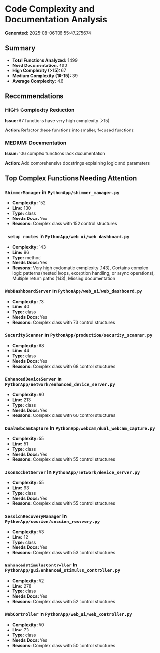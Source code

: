 # Code Complexity and Documentation Analysis

**Generated:** 2025-08-06T06:55:47.275674

## Summary

- **Total Functions Analyzed:** 1499
- **Need Documentation:** 493
- **High Complexity (>15):** 67
- **Medium Complexity (10-15):** 39
- **Average Complexity:** 4.6

## Recommendations

### HIGH: Complexity Reduction
**Issue:** 67 functions have very high complexity (>15)

**Action:** Refactor these functions into smaller, focused functions

### MEDIUM: Documentation
**Issue:** 106 complex functions lack documentation

**Action:** Add comprehensive docstrings explaining logic and parameters

## Top Complex Functions Needing Attention

### `ShimmerManager` in `PythonApp/shimmer_manager.py`
- **Complexity:** 152
- **Line:** 130
- **Type:** class
- **Needs Docs:** Yes
- **Reasons:** Complex class with 152 control structures

### `_setup_routes` in `PythonApp/web_ui/web_dashboard.py`
- **Complexity:** 143
- **Line:** 96
- **Type:** method
- **Needs Docs:** Yes
- **Reasons:** Very high cyclomatic complexity (143), Contains complex logic patterns (nested loops, exception handling, or async operations), Multiple return paths (143), Missing documentation

### `WebDashboardServer` in `PythonApp/web_ui/web_dashboard.py`
- **Complexity:** 73
- **Line:** 40
- **Type:** class
- **Needs Docs:** Yes
- **Reasons:** Complex class with 73 control structures

### `SecurityScanner` in `PythonApp/production/security_scanner.py`
- **Complexity:** 68
- **Line:** 44
- **Type:** class
- **Needs Docs:** Yes
- **Reasons:** Complex class with 68 control structures

### `EnhancedDeviceServer` in `PythonApp/network/enhanced_device_server.py`
- **Complexity:** 60
- **Line:** 213
- **Type:** class
- **Needs Docs:** Yes
- **Reasons:** Complex class with 60 control structures

### `DualWebcamCapture` in `PythonApp/webcam/dual_webcam_capture.py`
- **Complexity:** 55
- **Line:** 51
- **Type:** class
- **Needs Docs:** Yes
- **Reasons:** Complex class with 55 control structures

### `JsonSocketServer` in `PythonApp/network/device_server.py`
- **Complexity:** 55
- **Line:** 93
- **Type:** class
- **Needs Docs:** Yes
- **Reasons:** Complex class with 55 control structures

### `SessionRecoveryManager` in `PythonApp/session/session_recovery.py`
- **Complexity:** 53
- **Line:** 12
- **Type:** class
- **Needs Docs:** Yes
- **Reasons:** Complex class with 53 control structures

### `EnhancedStimulusController` in `PythonApp/gui/enhanced_stimulus_controller.py`
- **Complexity:** 52
- **Line:** 278
- **Type:** class
- **Needs Docs:** Yes
- **Reasons:** Complex class with 52 control structures

### `WebController` in `PythonApp/web_ui/web_controller.py`
- **Complexity:** 50
- **Line:** 73
- **Type:** class
- **Needs Docs:** Yes
- **Reasons:** Complex class with 50 control structures

